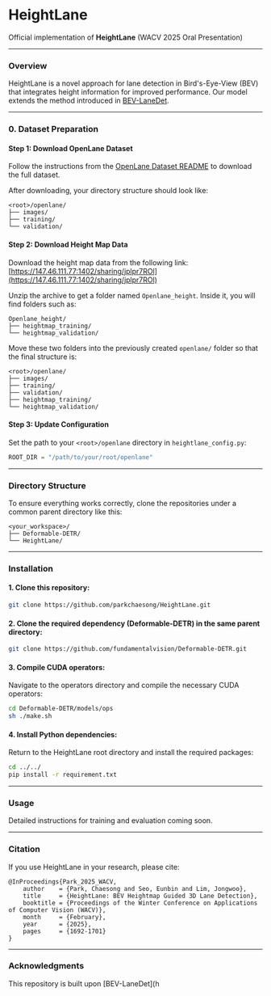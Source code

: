 # HeightLane

Official implementation of **HeightLane** (WACV 2025 Oral Presentation)

---

### Overview

HeightLane is a novel approach for lane detection in Bird's-Eye-View (BEV) that integrates height information for improved performance. Our model extends the method introduced in [BEV-LaneDet](https://github.com/gigo-team/bev_lane_det).

---

### 0. Dataset Preparation

#### Step 1: Download OpenLane Dataset

Follow the instructions from the [OpenLane Dataset README](https://github.com/OpenDriveLab/OpenLane/blob/main/data/README.md) to download the full dataset.

After downloading, your directory structure should look like:

```
<root>/openlane/
├── images/
├── training/
└── validation/
```

#### Step 2: Download Height Map Data

Download the height map data from the following link:
[https://147.46.111.77:1402/sharing/jplpr7ROl](https://147.46.111.77:1402/sharing/jplpr7ROl)

Unzip the archive to get a folder named `Openlane_height`. Inside it, you will find folders such as:

```
Openlane_height/
├── heightmap_training/
└── heightmap_validation/
```

Move these two folders into the previously created `openlane/` folder so that the final structure is:

```
<root>/openlane/
├── images/
├── training/
├── validation/
├── heightmap_training/
└── heightmap_validation/
```

#### Step 3: Update Configuration

Set the path to your `<root>/openlane` directory in `heightlane_config.py`:

```python
ROOT_DIR = "/path/to/your/root/openlane"
```

---

### Directory Structure

To ensure everything works correctly, clone the repositories under a common parent directory like this:

```
<your_workspace>/
├── Deformable-DETR/
└── HeightLane/
```

---

### Installation

#### 1. Clone this repository:

```bash
git clone https://github.com/parkchaesong/HeightLane.git
```

#### 2. Clone the required dependency (Deformable-DETR) **in the same parent directory**:

```bash
git clone https://github.com/fundamentalvision/Deformable-DETR.git
```

#### 3. Compile CUDA operators:

Navigate to the operators directory and compile the necessary CUDA operators:

```bash
cd Deformable-DETR/models/ops
sh ./make.sh
```

#### 4. Install Python dependencies:

Return to the HeightLane root directory and install the required packages:

```bash
cd ../../
pip install -r requirement.txt
```

---

### Usage

Detailed instructions for training and evaluation coming soon.

---

### Citation

If you use HeightLane in your research, please cite:

```
@InProceedings{Park_2025_WACV,
    author    = {Park, Chaesong and Seo, Eunbin and Lim, Jongwoo},
    title     = {HeightLane: BEV Heightmap Guided 3D Lane Detection},
    booktitle = {Proceedings of the Winter Conference on Applications of Computer Vision (WACV)},
    month     = {February},
    year      = {2025},
    pages     = {1692-1701}
}
```

---

### Acknowledgments

This repository is built upon \[BEV-LaneDet]\(h
